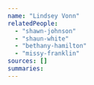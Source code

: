 ```yaml
---
name: "Lindsey Vonn"
relatedPeople:
  - "shawn-johnson"
  - "shaun-white"
  - "bethany-hamilton"
  - "missy-franklin"
sources: []
summaries:
---
```


